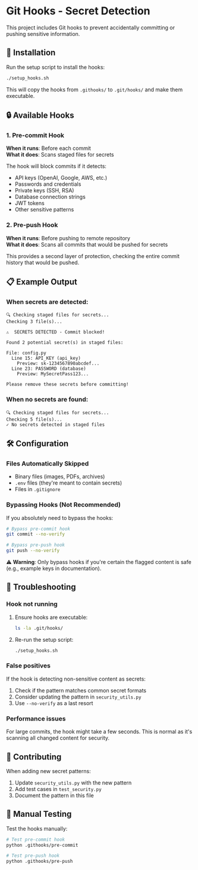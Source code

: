 # Git Hooks - Secret Detection

This project includes Git hooks to prevent accidentally committing or pushing sensitive information.

## 🚀 Installation

Run the setup script to install the hooks:
```bash
./setup_hooks.sh
```

This will copy the hooks from `.githooks/` to `.git/hooks/` and make them executable.

## 🔒 Available Hooks

### 1. Pre-commit Hook
**When it runs**: Before each commit  
**What it does**: Scans staged files for secrets

The hook will block commits if it detects:
- API keys (OpenAI, Google, AWS, etc.)
- Passwords and credentials
- Private keys (SSH, RSA)
- Database connection strings
- JWT tokens
- Other sensitive patterns

### 2. Pre-push Hook
**When it runs**: Before pushing to remote repository  
**What it does**: Scans all commits that would be pushed for secrets

This provides a second layer of protection, checking the entire commit history that would be pushed.

## 📋 Example Output

### When secrets are detected:
```
🔍 Checking staged files for secrets...
Checking 3 file(s)...

⚠️  SECRETS DETECTED - Commit blocked!

Found 2 potential secret(s) in staged files:

File: config.py
  Line 15: API_KEY (api_key)
    Preview: sk-1234567890abcdef...
  Line 23: PASSWORD (database)
    Preview: MySecretPass123...

Please remove these secrets before committing!
```

### When no secrets are found:
```
🔍 Checking staged files for secrets...
Checking 5 file(s)...
✓ No secrets detected in staged files
```

## 🛠️ Configuration

### Files Automatically Skipped
- Binary files (images, PDFs, archives)
- `.env` files (they're meant to contain secrets)
- Files in `.gitignore`

### Bypassing Hooks (Not Recommended)

If you absolutely need to bypass the hooks:
```bash
# Bypass pre-commit hook
git commit --no-verify

# Bypass pre-push hook
git push --no-verify
```

⚠️ **Warning**: Only bypass hooks if you're certain the flagged content is safe (e.g., example keys in documentation).

## 🔧 Troubleshooting

### Hook not running
1. Ensure hooks are executable:
   ```bash
   ls -la .git/hooks/
   ```
2. Re-run the setup script:
   ```bash
   ./setup_hooks.sh
   ```

### False positives
If the hook is detecting non-sensitive content as secrets:
1. Check if the pattern matches common secret formats
2. Consider updating the pattern in `security_utils.py`
3. Use `--no-verify` as a last resort

### Performance issues
For large commits, the hook might take a few seconds. This is normal as it's scanning all changed content for security.

## 🤝 Contributing

When adding new secret patterns:
1. Update `security_utils.py` with the new pattern
2. Add test cases in `test_security.py`
3. Document the pattern in this file

## 📝 Manual Testing

Test the hooks manually:
```bash
# Test pre-commit hook
python .githooks/pre-commit

# Test pre-push hook  
python .githooks/pre-push
```